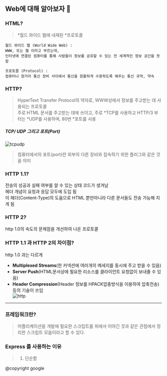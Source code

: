 ## Web에 대해 알아보자 🔎 

### HTML? 
> *월드 와이드 웹에 내재된 *프로토콜   

``` 
월드 와이드 웹 (World Wide Web) :
WWW, 또는 웹 이라고 부르는데,
인터넷에 연결된 컴퓨터를 통해 사람들이 정보를 공유할 수 있는 전 세계적인 정보 공간을 뜻 함 

프로토콜 (Protocol) :
컴퓨터나 원거리 통신 장비 사이에서 통신을 원활하게 수용하도록 해주는 통신 규약, 약속
```

### HTTP? 
> HyperText Transfer Protocol의 약자로, WWW상에서 정보를 주고받는 데 사용되는 프로토콜 <br>
주로 HTML 문서를 주고받는 데에 쓰이고, 주로 *TCP를 사용하고 HTTP/3 부터는 *UDP를 사용하며, 80번 *포트를 사용

##### TCP/ UDP 그리고 포트(Port)
![tcpudp](https://user-images.githubusercontent.com/68890057/103987937-959bdf80-51d0-11eb-9a37-df1cb9f7d35b.jpg)
>컴퓨터에서의 포트(port)란 외부의 다른 장비와 접속하기 위한 플러그와 같은 것을 의미

### HTTP 1.1?
전송의 성공과 실패 여부를 알 수 있는 상태 코드가 생겨남 <br>
헤더 개념이 요청과 응답 모두에 도입 됨 <br>
이 헤더(Content-Type)의 도움으로 HTML 뿐만아니라 다른 문서들도 전송 가능해 지게 됨

### HTTP 2?
http 1.0의 속도의 문제점을 개선하여 나온 프로토콜 <br>

### HTTP 1.1 과 HTTP 2의 차이점?
http 1.0 과는 다르게      
* **Multiplexed Streams**(한 커넥션에 여러개의 메세지를 동시에 주고 받을 수 있음)
* **Server Push**(HTML문서상에 필요한 리소스를 클라이언트 요청없이 보내줄 수 있음)
* **Header Compression**(Header 정보를 HPACK압충방식을 이용하여 압축전송) 등의 기술이 쓰임 <br>
![http](https://user-images.githubusercontent.com/68890057/103990667-f4635800-51d4-11eb-99eb-b079dfa888a6.png)


---
### 프레임워크란?
> 어플리케이션을 개발에 필요한 스크립트를 위에서 이야긴 것과 같은 관점에서 정리한 스크립트 모음이라고 할 수 있다. 

### Express 를 사용하는 이유
> 1. 단순함


@copyright google

 